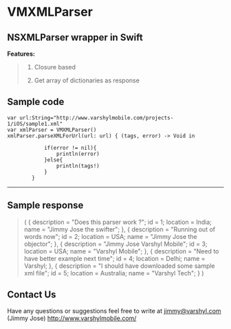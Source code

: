 VMXMLParser
=====================

NSXMLParser wrapper in Swift
----------------------------------
**Features:**
>  1) Closure based 
>  
>  2) Get array of dictionaries as response 




Sample code
-----------

    var url:String="http://www.varshylmobile.com/projects-1/iOS/sample1.xml"        
    var xmlParser = VMXMLParser()
    xmlParser.parseXMLForUrl(url: url) { (tags, error) -> Void in

                if(error != nil){
                    println(error)
                }else{
                    println(tags!)
                }
            }

----------

Sample response
---------------

> (
>         {
>         description = "Does this parser work ?";
>         id = 1;
>         location = India;
>         name = "Jimmy Jose the swifter";
>     },
>         {
>         description = "Running out of words now";
>         id = 2;
>         location = USA;
>         name = "Jimmy Jose the objector";
>     },
>         {
>         description = "Jimmy Jose Varshyl Mobile";
>         id = 3;
>         location = USA;
>         name = "Varshyl Mobile";
>     },
>         {
>         description = "Need to have better example next time";
>         id = 4;
>         location = Delhi;
>         name = Varshyl;
>     },
>         {
>         description = "I should have downloaded some sample xml file";
>         id = 5;
>         location = Australia;
>         name = "Varshyl Tech";
>     } )


Contact Us
---------------

Have any questions or suggestions feel free to write at jimmy@varshyl.com (Jimmy Jose)
http://www.varshylmobile.com/


